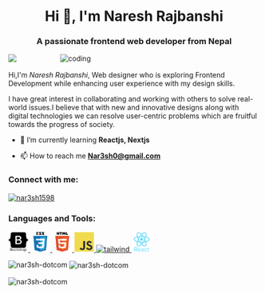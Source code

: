 

<h1 align="center">Hi 👋, I'm Naresh Rajbanshi</h1>
<h3 align="center">A passionate frontend web developer from Nepal</h3>
<img align="right" alt="coding" width="400" src="https://user-images.githubusercontent.com/55389276/140866485-8fb1c876-9a8f-4d6a-98dc-08c4981eaf70.gif"> 
<p align="left"> <img src="https://komarev.com/ghpvc/?username=nar3sh-dotcom&label=Profile%20views&colo alt="nar3sh-dotcom" /> </p>
Hi,I'm <i>Naresh Rajbanshi</i>, Web designer who is exploring Frontend Development while enhancing user experience with my design skills.

I have great interest in collaborating and working with others to solve real-world issues.I believe that with new and innovative designs along with digital technologies we can resolve user-centric problems which are fruitful towards the progress of society. 


- 🌱 I’m currently learning **Reactjs, Nextjs**

- 📫 How to reach me **Nar3sh0@gmail.com**

<h3 align="left">Connect with me:</h3>
<p align="left">
<a href="https://linkedin.com/in/nar3sh1598" target="blank"><img align="center" src="https://raw.githubusercontent.com/rahuldkjain/github-profile-readme-generator/master/src/images/icons/Social/linked-in-alt.svg" alt="nar3sh1598" height="30" width="40" /></a>
</p>

<h3 align="left">Languages and Tools:</h3>
<p align="left"> <a href="https://getbootstrap.com" target="_blank" rel="noreferrer"> <img src="https://raw.githubusercontent.com/devicons/devicon/master/icons/bootstrap/bootstrap-plain-wordmark.svg" alt="bootstrap" width="40" height="40"/> </a> <a href="https://www.w3schools.com/css/" target="_blank" rel="noreferrer"> <img src="https://raw.githubusercontent.com/devicons/devicon/master/icons/css3/css3-original-wordmark.svg" alt="css3" width="40" height="40"/> </a> <a href="https://www.w3.org/html/" target="_blank" rel="noreferrer"> <img src="https://raw.githubusercontent.com/devicons/devicon/master/icons/html5/html5-original-wordmark.svg" alt="html5" width="40" height="40"/> </a> <a href="https://developer.mozilla.org/en-US/docs/Web/JavaScript" target="_blank" rel="noreferrer"> <img src="https://raw.githubusercontent.com/devicons/devicon/master/icons/javascript/javascript-original.svg" alt="javascript" width="40" height="40"/> </a>  <a href="https://tailwindcss.com/" target="_blank" rel="noreferrer"> <img src="https://www.vectorlogo.zone/logos/tailwindcss/tailwindcss-icon.svg" alt="tailwind" width="40" height="40"/> </a><a href="https://reactjs.org/" target="_blank" rel="noreferrer"> <img src="https://raw.githubusercontent.com/devicons/devicon/master/icons/react/react-original-wordmark.svg" alt="react" width="40" height="40"/> </a> </p>

<p><img align="left" src="https://github-readme-stats.vercel.app/api/top-langs?username=nar3sh-dotcom&show_icons=true&locale=en&layout=compact" alt="nar3sh-dotcom" /></p>

<p>&nbsp;<img align="center" src="https://github-readme-stats.vercel.app/api?username=nar3sh-dotcom&show_icons=true&locale=en" alt="nar3sh-dotcom" /></p>

<p><img align="center" src="https://github-readme-streak-stats.herokuapp.com/?user=nar3sh-dotcom&" alt="nar3sh-dotcom" /></p>
